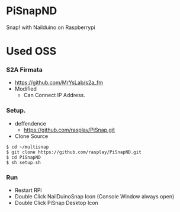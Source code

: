 # PiSnapND
Snap! with Nailduino on Raspberrypi

# Used OSS
### S2A Firmata
* https://github.com/MrYsLab/s2a_fm
* Modified
    * Can Connect IP Address.
        
    
### Setup.
* deffendence
    * https://github.com/rasplay/PiSnap.git
* Clone Source
```
$ cd ~/multisnap
$ git clone https://github.com/rasplay/PiSnapND.git
$ cd PiSnapND
$ sh setup.sh
```

### Run
* Restart RPi
* Double Click NailDuinoSnap Icon (Console Window always open)
* Double Click PiSnap Desktop Icon
    
    